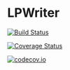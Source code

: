 # LPWriter

[![Build Status](https://travis-ci.org/odow/LPWriter.jl.svg?branch=master)](https://travis-ci.org/odow/LPWriter.jl)

[![Coverage Status](https://coveralls.io/repos/odow/LPWriter.jl/badge.svg?branch=master&service=github)](https://coveralls.io/github/odow/LPWriter.jl?branch=master)

[![codecov.io](http://codecov.io/github/odow/LPWriter.jl/coverage.svg?branch=master)](http://codecov.io/github/odow/LPWriter.jl?branch=master)
